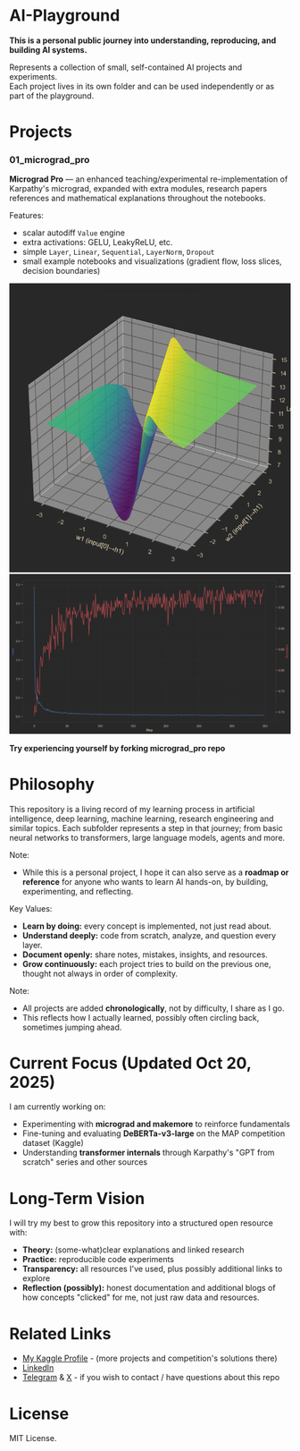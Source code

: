# AI-Playground

**This is a personal public journey into understanding, reproducing, and building AI systems.**

Represents a collection of small, self-contained AI projects and experiments.  
Each project lives in its own folder and can be used independently or as part of the playground.

# Projects

### 01_micrograd_pro
**Micrograd Pro** — an enhanced teaching/experimental re-implementation of Karpathy's micrograd, expanded with extra modules, research papers references and mathematical explanations throughout the notebooks.

Features:
- scalar autodiff `Value` engine
- extra activations: GELU, LeakyReLU, etc.
- simple `Layer`, `Linear`, `Sequential`, `LayerNorm`, `Dropout`
- small example notebooks and visualizations (gradient flow, loss slices, decision boundaries)

![Dropout Viz](https://raw.githubusercontent.com/0lekz/micrograd_pro/main/pics/flow/output6.png)
![GELU Example](https://raw.githubusercontent.com/0lekz/micrograd_pro/main/pics/flow/output11.png)

**Try experiencing yourself by forking micrograd_pro repo**

# Philosophy
This repository is a living record of my learning process in artificial intelligence, deep learning, machine learning, research engineering and similar topics.
Each subfolder represents a step in that journey; from basic neural networks to transformers, large language models, agents and more.

Note:
  * While this is a personal project, I hope it can also serve as a **roadmap or reference** for anyone who wants to learn AI hands-on, by building, experimenting, and reflecting.

Key Values:
- **Learn by doing:** every concept is implemented, not just read about.
- **Understand deeply:** code from scratch, analyze, and question every layer.
- **Document openly:** share notes, mistakes, insights, and resources.
- **Grow continuously:** each project tries to build on the previous one, thought not always in order of complexity.

Note:
  * All projects are added **chronologically**, not by difficulty, I share as I go.
  * This reflects how I actually learned, possibly often circling back, sometimes jumping ahead.


# Current Focus (Updated Oct 20, 2025)

I am currently working on:

- Experimenting with **micrograd and makemore** to reinforce fundamentals
- Fine-tuning and evaluating **DeBERTa-v3-large** on the MAP competition dataset (Kaggle)
- Understanding **transformer internals** through Karpathy's "GPT from scratch" series and other sources

# Long-Term Vision

I will try my best to grow this repository into a structured open resource with:
- **Theory:** (some-what)clear explanations and linked research
- **Practice:** reproducible code experiments
- **Transparency:** all resources I've used, plus possibly additional links to explore
- **Reflection (possibly):** honest documentation and additional blogs of how concepts "clicked" for me, not just raw data and resources.

# Related Links

- [My Kaggle Profile](https://www.kaggle.com/zhukovoleksiy) - (more projects and competition's solutions there)
- [LinkedIn](https://www.linkedin.com/in/oleksiizhukov/)
- [Telegram](https://t.me/zhukovoleksii) & [X](https://x.com/oleksii_zh) - if you wish to contact / have questions about this repo

# License

MIT License.
